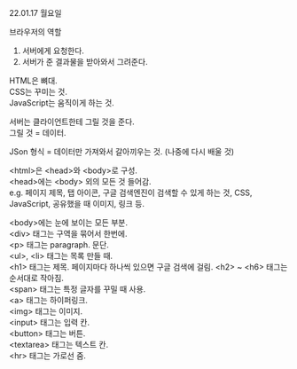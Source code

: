 22.01.17 월요일

브라우저의 역할
1. 서버에게 요청한다.
2. 서버가 준 결과물을 받아와서 그려준다.

HTML은 뼈대.   
CSS는 꾸미는 것.   
JavaScript는 움직이게 하는 것.   

서버는 클라이언트한테 그릴 것을 준다.   
그릴 것 = 데이터.   

JSon 형식 = 데이터만 가져와서 갈아끼우는 것. (나중에 다시 배울 것)   



\<html>은 \<head>와 \<body>로 구성.   
\<head>에는 \<body> 외의 모든 것 들어감.   
e.g. 페이지 제목, 탭 아이콘, 구글 검색엔진이 검색할 수 있게 하는 것, CSS, JavaScript, 공유했을 때 이미지, 링크 등.   

\<body>에는 눈에 보이는 모든 부분.   
\<div> 태그는 구역을 묶어서 한번에.   
\<p> 태그는 paragraph. 문단.   
\<ul>, \<li> 태그는 목록 만들 때.   
\<h1> 태그는 제목. 페이지마다 하나씩 있으면 구글 검색에 걸림.
\<h2> ~ \<h6> 태그는 순서대로 작아짐.   
\<span> 태그는 특정 글자를 꾸밀 때 사용.   
\<a> 태그는 하이퍼링크.   
\<img> 태그는 이미지.   
\<input> 태그는 입력 칸.   
\<button> 태그는 버튼.   
\<textarea> 태그는 텍스트 칸.   
\<hr> 태그는 가로선 줌.
